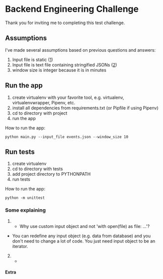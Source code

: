 # Backend Engineering Challenge

Thank you for inviting me to completing this test challenge.

## Assumptions

I've made several assumptions based on previous questions and answers:
1. Input file is static ([1](https://github.com/Unbabel/backend-engineering-challenge/issues/5#issuecomment-491233710))
2. Input file is text file containing stringified JSONs ([2](https://github.com/Unbabel/backend-engineering-challenge/issues/11#issuecomment-496878358)) 
3. window size is integer because it is in minutes 

## Run the app
1. create virtualenv with your favorite tool, e.g. virtualenv, virtualenvwrapper, Pipenv, etc.
2. install all dependencies from requirements.txt (or Pipfile if using Pipenv)
3. cd to directory with project
4. run the app

How to run the app:

	python main.py --input_file events.json --window_size 10
	
## Run tests
1. create virtualenv
2. cd to directory with tests
3. add project directory to PYTHONPATH
4. run tests

How to run the app:

	python -m unittest

### Some explaining
1. - Why use custom input object and not 'with open(file) as file: ...'?
- You can redefine any input object (e.g. data from database) and you don't need to change a lot of code. You just need 
input object to be an iterator.
2. - 

#### Extra 
